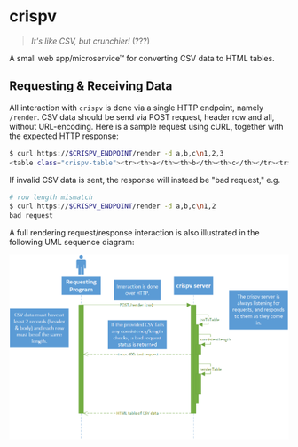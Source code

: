 # crispv

> *It's like CSV, but crunchier!* (???)

A small web app/microservice™ for converting CSV data to HTML tables.

## Requesting & Receiving Data

All interaction with `crispv` is done via a single HTTP endpoint, namely `/render`.
CSV data should be send via POST request, header row and all, without URL-encoding.
Here is a sample request using cURL, together with the expected HTTP response:

```sh
$ curl https://$CRISPV_ENDPOINT/render -d a,b,c\n1,2,3
<table class="crispv-table"><tr><th>a</th><th>b</th><th>c</th></tr><tr><td>1</td><td>2</td><td>3</td></tr></table>
```

If invalid CSV data is sent, the response will instead be "bad request," e.g.

```sh
# row length mismatch
$ curl https://$CRISPV_ENDPOINT/render -d a,b,c\n1,2
bad request
```

A full rendering request/response interaction is also illustrated in the following UML sequence diagram:

![UML diagram illustrating HTTP interaction with crispv server](img/uml-sequence.png)
